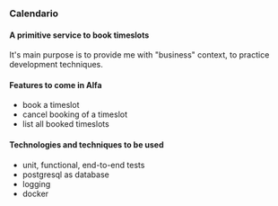 ### Calendario
#### A primitive service to book timeslots

It's main purpose is to provide me with "business" context, to practice development techniques.
#### Features to come in Alfa

 - book a timeslot
 - cancel booking of a timeslot
 - list all booked timeslots

#### Technologies and techniques to be used

- unit, functional, end-to-end tests
- postgresql as database
- logging
- docker